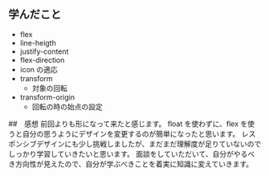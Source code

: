 ## 学んだこと

- flex
- line-heigth
- justify-content
- flex-direction
- icon の適応
- transform
  - 対象の回転
- transform-origin
  - 回転の時の始点の設定

##　感想
前回よりも形になって来たと感じます。
float を使わずに、flex を使うと自分の思うようにデザインを変更するのが簡単になったと思います。
レスポンシブデザインにも少し挑戦しましたが、まだまだ理解度が足りていないのでしっかり学習していきたいと思います。
面談をしていただいて、自分がやるべき方向性が見えたので、自分が学ぶべきことを着実に知識に変えていきます。
